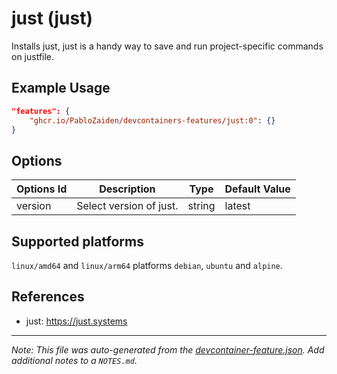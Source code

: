 
# just (just)

Installs just, just is a handy way to save and run project-specific commands on justfile.

## Example Usage

```json
"features": {
    "ghcr.io/PabloZaiden/devcontainers-features/just:0": {}
}
```

## Options

| Options Id | Description | Type | Default Value |
|-----|-----|-----|-----|
| version | Select version of just. | string | latest |

<!-- markdownlint-disable MD041 -->

## Supported platforms

`linux/amd64` and `linux/arm64` platforms `debian`, `ubuntu` and `alpine`.

## References

- just: <https://just.systems>


---

_Note: This file was auto-generated from the [devcontainer-feature.json](https://github.com/PabloZaiden/devcontainers-features/blob/main/src/just/devcontainer-feature.json).  Add additional notes to a `NOTES.md`._
